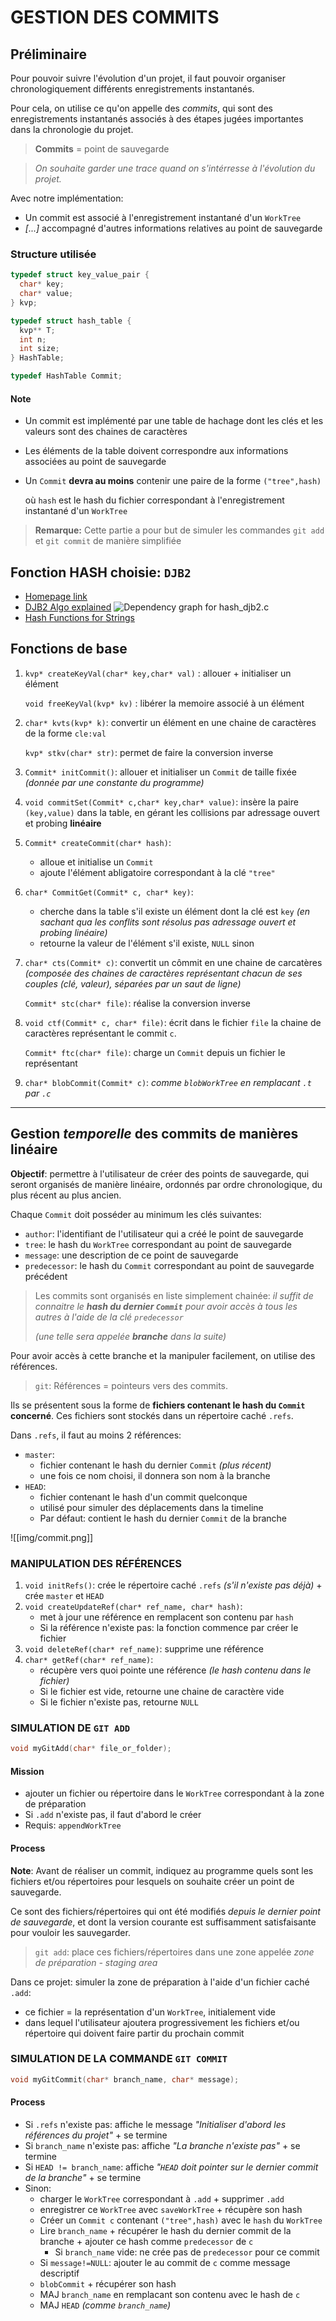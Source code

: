 # GESTION DES COMMITS
## Préliminaire
Pour pouvoir suivre l'évolution d'un projet, il faut pouvoir organiser chronologiquement différents enregistrements instantanés. 

Pour cela, on utilise ce qu'on appelle des *commits*, qui sont des enregistrements instantanés associés à des étapes jugées importantes dans la chronologie du projet.
>**Commits** = point de sauvegarde

>*On souhaite garder une trace quand on s'intérresse à l'évolution du projet.*

Avec notre implémentation: 
- Un commit est associé à l'enregistrement instantané d'un `WorkTree`
- *[...]* accompagné d'autres informations relatives au point de sauvegarde

### Structure utilisée
```c
typedef struct key_value_pair {
  char* key;
  char* value;
} kvp;

typedef struct hash_table {
  kvp** T;
  int n; 
  int size;
} HashTable;

typedef HashTable Commit;
```
#### Note
- Un commit est implémenté par une table de hachage dont les clés et les valeurs sont des chaines de caractères
- Les éléments de la table doivent correspondre aux informations associées au point de sauvegarde
- Un `Commit` **devra au moins** contenir une paire de la forme `("tree",hash)` 
	
	où `hash` est le hash du fichier correspondant à l'enregistrement instantané d'un `WorkTree`

> **Remarque:** Cette partie a pour but de simuler les commandes `git add` et `git commit` de manière simplifiée

## Fonction HASH choisie: `DJB2`
- [Homepage link](http://www.cse.yorku.ca/~oz/hash.html)
- [DJB2 Algo explained](https://thealgorithms.github.io/C/d4/de3/hash__djb2_8c.html#details)
![Dependency graph for hash_djb2.c](sub_img/djb2.png)
- [Hash Functions for Strings](https://youtu.be/jtMwp0FqEcg)

## Fonctions de base
1. `kvp* createKeyVal(char* key,char* val)` : allouer + initialiser un élément
	
    `void freeKeyVal(kvp* kv)` : libérer la memoire associé à un élément
2. `char* kvts(kvp* k)`: convertir un élément en une chaine de caractères de la forme `cle:val`
	
    `kvp* stkv(char* str)`: permet de faire la conversion inverse
3. `Commit* initCommit()`: allouer et initialiser un `Commit` de taille fixée *(donnée par une constante du programme)*
4. `void commitSet(Commit* c,char* key,char* value)`: insère la paire `(key,value)` dans la table, en gérant les collisions par adressage ouvert et probing **linéaire**
5. `Commit* createCommit(char* hash)`: 
	- alloue et initialise un `Commit`
	- ajoute l'élément abligatoire correspondant à la clé `"tree"`
6. `char* CommitGet(Commit* c, char* key)`: 
	- cherche dans la table s'il existe un élément dont la clé est `key` *(en sachant qua les conflits sont résolus pas adressage ouvert et probing linéaire)*
	- retourne la valeur de l'élément s'il existe, `NULL` sinon
7. `char* cts(Commit* c)`: convertit un cômmit en une chaine de carcatères *(composée des chaines de caractères représentant chacun de ses couples (clé, valeur), séparées par un saut de ligne)*
	
	`Commit* stc(char* file)`: réalise la conversion inverse
8. `void ctf(Commit* c, char* file)`: écrit dans le fichier `file` la chaine de caractères représentant le commit `c`.
	
	`Commit* ftc(char* file)`: charge un `Commit` depuis un fichier le représentant
9. `char* blobCommit(Commit* c)`: *comme `blobWorkTree` en remplacant `.t` par `.c`*

---
## Gestion *temporelle* des commits de manières linéaire
**Objectif**: permettre à l'utilisateur de créer des points de sauvegarde, qui seront organisés de manière linéaire, ordonnés par ordre chronologique, du plus récent au plus ancien. 

Chaque `Commit` doit posséder au minimum les clés suivantes: 
- `author`: l'identifiant de l'utilisateur qui a créé le point de sauvegarde
- `tree`: le hash du `WorkTree` correspondant au point de sauvegarde
- `message`: une description de ce point de sauvegarde
- `predecessor`: le hash du `Commit` correspondant au point de sauvegarde précédent


>Les commits sont organisés en liste simplement chainée: *il suffit de connaitre le **hash du dernier `Commit`** pour avoir accès à tous les autres à l'aide de la clé `predecessor`*
>
>*(une telle sera appelée **branche** dans la suite)*

Pour avoir accès à cette branche et la manipuler facilement, on utilise des références.
> `git`: Références = pointeurs vers des commits.

Ils se présentent sous la forme de **fichiers contenant le hash du `Commit` concerné**. Ces fichiers sont stockés dans un répertoire caché `.refs`.

Dans `.refs`, il faut au moins 2 références: 
- `master`: 
	- fichier contenant le hash du dernier `Commit` *(plus récent)*
	- une fois ce nom choisi, il donnera son nom à la branche
- `HEAD`: 
	- fichier contenant le hash d'un commit quelconque
	- utilisé pour simuler des déplacements dans la timeline
	- Par défaut: contient le hash du dernier `Commit` de la branche

![[img/commit.png]]

### MANIPULATION DES RÉFÉRENCES
1. `void initRefs()`: crée le répertoire caché `.refs` *(s'il n'existe pas déjà)* + crée `master` et `HEAD`
2. `void createUpdateRef(char* ref_name, char* hash)`: 
	- met à jour une référence en remplacent son contenu par `hash`
	- Si la référence n'existe pas: la fonction commence par créer le fichier
3. `void deleteRef(char* ref_name)`: supprime une référence
4. `char* getRef(char* ref_name)`: 
	- récupère vers quoi pointe une référence *(le hash contenu dans le fichier)*
	- Si le fichier est vide, retourne une chaine de caractère vide
	- Si le fichier n'existe pas, retourne `NULL`

### SIMULATION DE `GIT ADD`
```C
void myGitAdd(char* file_or_folder);
```
#### Mission 
- ajouter un fichier ou répertoire dans le `WorkTree` correspondant à la zone de préparation
- Si `.add` n'existe pas, il faut d'abord le créer
- Requis: `appendWorkTree`

#### Process
**Note**: Avant de réaliser un commit, indiquez au programme quels sont les fichiers et/ou répertoires pour lesquels on souhaite créer un point de sauvegarde.

Ce sont des fichiers/répertoires qui ont été modifiés *depuis le dernier point de sauvegarde*, et dont la version courante est suffisamment satisfaisante pour vouloir les sauvegarder. 

>`git add`: place ces fichiers/répertoires dans une zone appelée *zone de préparation - staging area*

Dans ce projet: simuler la zone de préparation à l'aide d'un fichier caché `.add`: 
- ce fichier = la représentation d'un `WorkTree`, initialement vide
- dans lequel l'utilisateur ajoutera progressivement les fichiers et/ou répertoire qui doivent faire partir du prochain commit

### SIMULATION DE LA COMMANDE `GIT COMMIT`
```C
void myGitCommit(char* branch_name, char* message);
```
#### Process
- Si `.refs` n'existe pas: affiche le message *"Initialiser d'abord les références du projet"* + se termine
- Si `branch_name` n'existe pas: affiche *"La branche n'existe pas"* + se termine
- Si `HEAD != branch_name`: affiche *"`HEAD` doit pointer sur le dernier commit de la branche"* + se termine
- Sinon: 
	- charger le `WorkTree` correspondant à `.add` + supprimer `.add`
	- enregistrer ce `WorkTree` avec `saveWorkTree` + récupère son hash
	- Créer un `Commit c` contenant `("tree",hash)` avec le `hash` du `WorkTree`
	- Lire `branch_name` + récupérer le hash du dernier commit de la branche + ajouter ce hash comme `predecessor` de `c`
		- Si `branch_name` vide: ne crée pas de `predecessor` pour ce commit
	- Si `message!=NULL`: ajouter le au commit de `c` comme message descriptif
	- `blobCommit` + récupérer son hash
	- MAJ `branch_name` en remplacant son contenu avec le hash de `c`
	- MAJ `HEAD` *(comme `branch_name`)*
